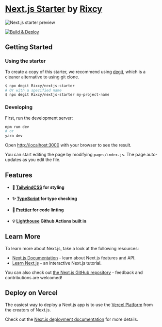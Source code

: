 # [Next.js Starter](https://github.com/Rixcy/nextjs-starter) by [Rixcy](https://github.com/Rixcy)

![Next.js starter preview](https://user-images.githubusercontent.com/11819124/94376903-64ae0800-0115-11eb-815b-46caa7f9b295.png)

[![Build & Deploy](https://github.com/tabs-not-spaces/IsItCerts/actions/workflows/sitedeploy.yml/badge.svg)](https://github.com/tabs-not-spaces/IsItCerts/actions/workflows/sitedeploy.yml)

## Getting Started

### Using the starter

To create a copy of this starter, we recommend using
[degit](https://github.com/Rich-Harris/degit), which is a cleaner alternative to
using git clone.

```bash
$ npx degit Rixcy/nextjs-starter
# Or with a specified name
$ npx degit Rixcy/nextjs-starter my-project-name
```

### Developing

First, run the development server:

```bash
npm run dev
# or
yarn dev
```

Open [http://localhost:3000](http://localhost:3000) with your browser to see the
result.

You can start editing the page by modifying `pages/index.js`. The page
auto-updates as you edit the file.

## Features

- #### 🦄 [TailwindCSS](https://tailwindcss.com/) for styling
- #### ✨ [TypeScript](https://www.typescriptlang.org/) for type checking
- #### 💅 [Prettier](https://prettier.io/) for code linting
- #### 💡 [Lighthouse](https://developers.google.com/web/tools/lighthouse/) Github Actions built in

## Learn More

To learn more about Next.js, take a look at the following resources:

- [Next.js Documentation](https://nextjs.org/docs) - learn about Next.js
  features and API.
- [Learn Next.js](https://nextjs.org/learn) - an interactive Next.js tutorial.

You can also check out
[the Next.js GitHub repository](https://github.com/vercel/next.js/) - feedback
and contributions are welcomed!

## Deploy on Vercel

The easiest way to deploy a Next.js app is to use the
[Vercel Platform](https://vercel.com/import?utm_medium=default-template&filter=next.js&utm_source=create-next-app&utm_campaign=create-next-app-readme)
from the creators of Next.js.

Check out the
[Next.js deployment documentation](https://nextjs.org/docs/deployment) for more
details.
